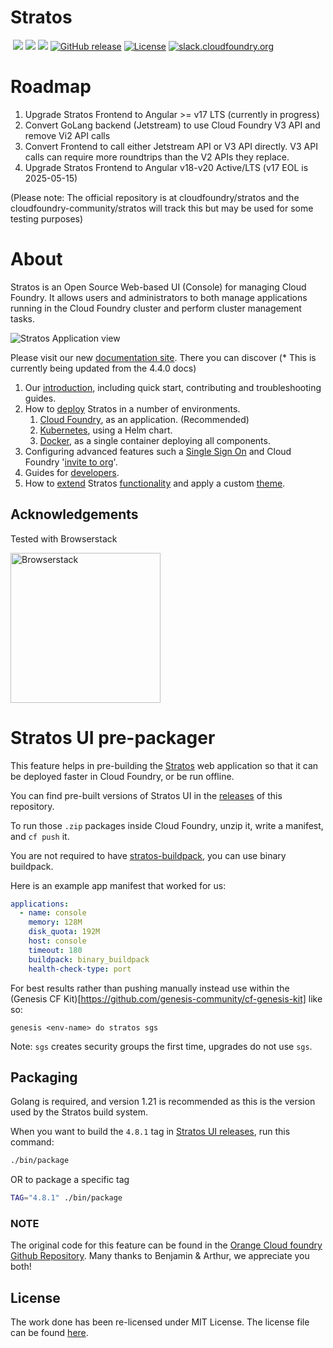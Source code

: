 # Stratos

<a style="padding-left: 4px" href="https://codeclimate.com/github/cloudfoundry-community/stratos/maintainability"><img src="https://api.codeclimate.com/v1/badges/61af8b605f385e894632/maintainability" /></a>
<a href="https://goreportcard.com/report/github.com/cloudfoundry/stratos"><img src="https://goreportcard.com/badge/github.com/cloudfoundry-incubator/stratos"/></a>
<a href="https://codecov.io/gh/cloudfoundry-community/stratos/branch/master"><img src="https://codecov.io/gh/cloudfoundry-community/stratos/branch/master/graph/badge.svg"/></a>
[![GitHub release](https://img.shields.io/github/release/cloudfoundry-community/stratos.svg)](https://github.com/cloudfoundry/stratos/releases/latest)
[![License](https://img.shields.io/badge/License-MIT-blue.svg)](https://github.com/cloudfoundry/stratos/blob/master/LICENSE)
[![slack.cloudfoundry.org](https://slack.cloudfoundry.org/badge.svg)](https://cloudfoundry.slack.com/messages/C80EP4Y57/)

# Roadmap

1. Upgrade Stratos Frontend to Angular >= v17 LTS (currently in progress)
1. Convert GoLang backend (Jetstream) to use Cloud Foundry V3 API and remove Vi2 API calls
1. Convert Frontend to call either Jetstream API or V3 API directly.  V3 API calls can require more roundtrips than the V2 APIs they replace.
1. Upgrade Stratos Frontend to Angular v18-v20 Active/LTS (v17 EOL is 2025-05-15)


(Please note:  The official repository is at cloudfoundry/stratos and the cloudfoundry-community/stratos will track this but may be used for some testing purposes)

# About

Stratos is an Open Source Web-based UI (Console) for managing Cloud Foundry. It allows users and administrators to both manage applications running in the Cloud Foundry cluster and perform cluster management tasks.

![Stratos Application view](website/static/images/screenshots/app-summary.png)

Please visit our new [documentation site](https://stratos.app/). There you can discover (* This is currently being updated from the 4.4.0 docs)

1. Our [introduction](https://stratos.app/docs/), including quick start, contributing and troubleshooting guides.
1. How to [deploy](https://stratos.app/docs/deploy/overview) Stratos in a number of environments.
    1. [Cloud Foundry](https://stratos.app/docs/deploy/cloud-foundry/cloud-foundry), as an application. (Recommended)
    1. [Kubernetes](https://stratos.app/docs/deploy/kubernetes), using a Helm chart.
    1. [Docker](https://stratos.app/docs/deploy/all-in-one), as a single container deploying all components.
1. Configuring advanced features such a [Single Sign On](https://stratos.app/docs/advanced/sso) and Cloud Foundry '[invite to org](https://stratos.app/docs/advanced/invite-user-guide)'.
1. Guides for [developers](https://stratos.app/docs/developer/introduction).
1. How to [extend](https://stratos.app/docs/extensions/introduction) Stratos [functionality](https://stratos.app/docs/extensions/frontend) and apply a custom [theme](https://stratos.app/docs/extensions/theming).


## Acknowledgements

Tested with Browserstack

<a href="https://www.browserstack.com"><img width="240px" src="website/static/images/Browserstack-logo.svg" alt="Browserstack"></a>

# Stratos UI pre-packager


This feature helps in pre-building the
[Stratos](https://github.com/cloudfoundry/stratos) web application
so that it can be deployed faster in Cloud Foundry, or be run offline.

You can find pre-built versions of Stratos UI in the
[releases](https://github.com/cloudfoundry/stratos/releases)
of this repository.

To run those `.zip` packages inside Cloud Foundry, unzip it, write a manifest,
and `cf push` it.

You are not required to have
[stratos-buildpack](https://github.com/SUSE/stratos-buildpack), you can use
binary buildpack.

Here is an example app manifest that worked for us:
```yaml
applications:
  - name: console
    memory: 128M
    disk_quota: 192M
    host: console
    timeout: 180
    buildpack: binary_buildpack
    health-check-type: port
```

For best results rather than pushing manually instead use within the (Genesis CF Kit)[https://github.com/genesis-community/cf-genesis-kit] like so:
```
genesis <env-name> do stratos sgs
```
Note: `sgs` creates security groups the first time, upgrades do not use `sgs`.

## Packaging

Golang is required, and version 1.21 is recommended as this is the version used by the Stratos build system.

When you want to build the `4.8.1` tag in
[Stratos UI releases](https://github.com/cloudfoundry/stratos/releases),
run this command:

```bash
./bin/package
```
OR to package a specific tag
```bash
TAG="4.8.1" ./bin/package
```

### NOTE
The original code for this feature can be found in the
[Orange Cloud foundry Github Repository](https://github.com/orange-cloudfoundry/stratos-ui-cf-packager/). 
Many thanks to Benjamin & Arthur, we appreciate you both!

## License

The work done has been re-licensed under MIT License. The license file can be found [here](LICENSE).

